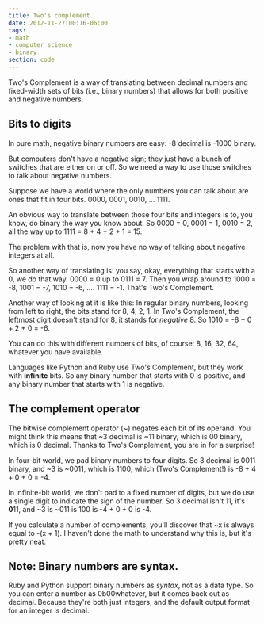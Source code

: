 ```yaml
---
title: Two's complement.
date: 2012-11-27T00:16-06:00
tags: 
- math
- computer science
- binary
section: code
---
```


Two's Complement is a way of translating between decimal numbers and
fixed-width sets of bits (i.e., binary numbers) that allows for both
positive and negative numbers.

## Bits to digits

In pure math, negative binary numbers are easy: -8 decimal is <!-- READMORE --> -1000 binary.

But computers don't have a negative sign; they just have a bunch of switches that are either on or off. So we need a way to use those switches to talk about negative numbers.

Suppose we have a world where the only numbers you can talk about are ones that fit in four bits.  0000, 0001, 0010, ... 1111.

An obvious way to translate between those four bits and integers is to, you know, do binary the way you know about. So 0000 = 0, 0001 = 1, 0010 = 2, all the way up to 1111 = 8 + 4 + 2 + 1 = 15.

The problem with that is, now you have no way of talking about negative integers at all.

So another way of translating is: you say, okay, everything that starts with a 0, we do that way.  0000 = 0 up to 0111 = 7.  Then you wrap around to 1000 = -8, 1001 = -7, 1010 = -6, .... 1111 = -1. That's Two's Complement.

Another way of looking at it is like this: In regular binary numbers, looking from left to right, the bits stand for 8, 4, 2, 1. In Two's Complement, the leftmost digit doesn't stand for 8, it stands for *negative* 8.  So 1010 = -8 + 0 + 2 + 0 = -6.

You can do this with different numbers of bits, of course: 8, 16, 32,
64, whatever you have available.

Languages like Python and Ruby use Two's Complement, but they work with
**infinite** bits. So any binary number that starts with 0 is positive,
and any binary number that starts with 1 is negative.

## The complement operator

The bitwise complement operator (~) negates each bit of its operand. You might
think this means that ~3 decimal is ~11 binary, which is 00 binary,
which is 0 decimal. Thanks to Two's Complement, you are in for a
surprise!

In four-bit world, we pad binary numbers to four digits. So 3 decimal is 0011 binary, and ~3 is ~0011, which is
1100, which (Two's Complement!) is -8 + 4 + 0 + 0 = -4.

In infinite-bit world, we don't pad to a fixed number of digits, but we
do use a single digit to indicate the sign of the number. So 3 decimal
isn't 11, it's **0**11, and ~3 is ~011 is 100 is -4 + 0 + 0 is -4.

If you calculate a number of complements, you'll discover that ~x is
always equal to -(x + 1). I haven't done the math to understand why this
is, but it's pretty neat.

## Note: Binary numbers are syntax.

Ruby and Python support binary numbers as *syntax*, not as a data type.
So you can enter a number as 0b00whatever, but it comes back out as decimal.
Because they're both just integers, and the default output format for an integer is decimal.
